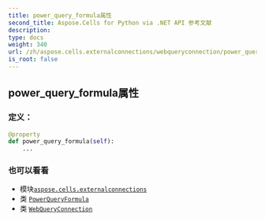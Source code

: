 ```yaml
---
title: power_query_formula属性
second_title: Aspose.Cells for Python via .NET API 参考文献
description:
type: docs
weight: 340
url: /zh/aspose.cells.externalconnections/webqueryconnection/power_query_formula/
is_root: false
---
```

## power_query_formula属性
### 定义：
```python
@property
def power_query_formula(self):
    ...
```

### 也可以看看
* 模块[`aspose.cells.externalconnections`](../../)
* 类 [`PowerQueryFormula`](/cells/python-net/zh/aspose.cells.querytables/powerqueryformula)
* 类 [`WebQueryConnection`](/cells/python-net/zh/aspose.cells.externalconnections/webqueryconnection)
